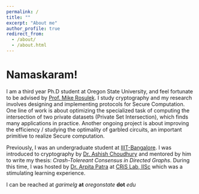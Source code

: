 ```yaml
---
permalink: /
title: ""
excerpt: "About me"
author_profile: true
redirect_from: 
  - /about/
  - /about.html
---
```

Namaskaram!
======

I am a third year Ph.D student at Oregon State University, and feel fortunate to be advised by [Prof. Mike Rosulek](http://web.engr.oregonstate.edu/~rosulekm/). I study cryptography and my research involves designing and implementing protocols for Secure Computation. One line of work is about optimizing the specialized task of computing the intersection of two private datasets (Private Set Intersection), which finds many applications in practice. Another ongoing project is about improving the efficiency / studying the optimality of garbled circuits, an important primitive to realize Secure computation. 

Previously, I was an undergraduate student at [IIIT-Bangalore](https://www.iiitb.ac.in/). I was introduced to cryptography by [Dr. Ashish Choudhury](https://sites.google.com/site/ashishcrypto/) and 
mentored by him to write my thesis: *Crash-Tolereant Consensus in Directed Graphs*. During this time, I was hosted by [Dr. Arpita Patra](https://www.csa.iisc.ac.in/~arpita/) at [CRiS Lab, IISc](https://www.csa.iisc.ac.in/~cris/about.html) which was a stimulating learning experience. 

I can be reached at *garimelg* **at** *oregonstate* **dot** *edu*
